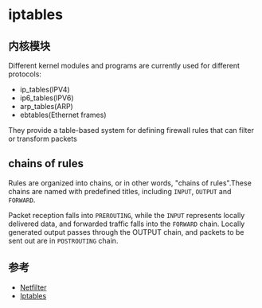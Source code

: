 # iptables

## 内核模块

Different kernel modules and programs are currently used for different protocols:

* ip_tables(IPV4)
* ip6_tables(IPV6)
* arp_tables(ARP)
* ebtables(Ethernet frames)

They provide a table-based system for defining firewall rules that can filter or transform packets

## chains of rules

Rules are organized into chains, or in other words, "chains of rules".These chains are named with predefined titles, including `INPUT`, `OUTPUT` and `FORWARD`.

Packet reception falls into `PREROUTING`, while the `INPUT` represents locally delivered data, and forwarded traffic falls into the `FORWARD` chain. Locally generated output passes through the OUTPUT chain, and packets to be sent out are in `POSTROUTING` chain.

## 参考

* [Netfilter](https://en.wikipedia.org/wiki/Netfilter)
* [Iptables](https://en.wikipedia.org/wiki/Iptables)